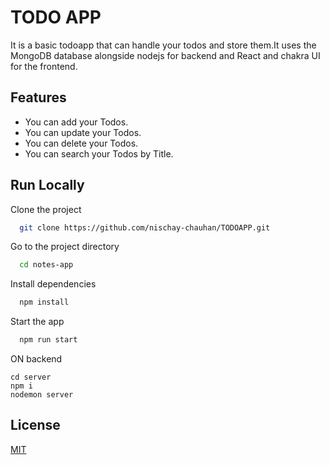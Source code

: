 
# TODO APP

It is a basic todoapp that can handle your todos and store them.It uses the MongoDB database alongside 
nodejs for backend and React and chakra UI for the frontend.





## Features

- You can add your Todos.
- You can update your Todos.
- You can delete your Todos.
- You can search your Todos by Title.


## Run Locally

Clone the project

```bash
  git clone https://github.com/nischay-chauhan/TODOAPP.git
```

Go to the project directory

```bash
  cd notes-app
```

Install dependencies

```bash
  npm install
```

Start the app

```bash
  npm run start
```

ON backend
```
cd server
npm i 
nodemon server
```
## License

[MIT](https://choosealicense.com/licenses/mit/)

